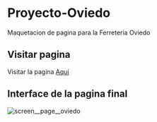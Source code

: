 # Proyecto-Oviedo
Maquetacion de pagina para la Ferreteria Oviedo 

## Visitar pagina

Visitar la pagina [Aquí](https://proyecto-oviedo.vercel.app/)

## Interface de la pagina final

![screen__page__oviedo](https://user-images.githubusercontent.com/71775908/136846392-9f4e2402-8bd0-495d-9e39-5b557f155524.png)

